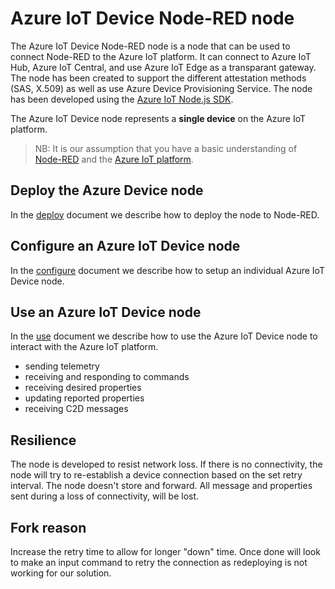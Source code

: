 # Azure IoT Device Node-RED node
The Azure IoT Device Node-RED node is a node that can be used to connect Node-RED to the Azure IoT platform. It can connect to Azure IoT Hub, Azure IoT Central, and use Azure IoT Edge as a transparant gateway. The node has been created to support the different attestation methods (SAS, X.509) as well as use Azure Device Provisioning Service. The node has been developed using the [Azure IoT Node.js SDK](https://github.com/Azure/azure-iot-sdk-node/).

The Azure IoT Device node represents a **single device** on the Azure IoT platform. 

> NB: It is our assumption that you have a basic understanding of [Node-RED](https://nodered.org/) and the [Azure IoT platform](https://azure.microsoft.com/en-us/product-categories/iot/).

## Deploy the Azure Device node
In the [deploy](https://github.com/iotblackbelt/node-red-contrib-azure-iot-device/blob/master/DEPLOY.md) document we describe how to deploy the node to Node-RED.

## Configure an Azure IoT Device node
In the [configure](https://github.com/iotblackbelt/node-red-contrib-azure-iot-device/blob/master/CONFIGURE.md) document we describe how to setup an individual Azure IoT Device node.

## Use an Azure IoT Device node
In the [use](https://github.com/iotblackbelt/node-red-contrib-azure-iot-device/blob/master/USE.md) document we describe how to use the Azure IoT Device node to interact with the Azure IoT platform.
- sending telemetry
- receiving and responding to commands
- receiving desired properties
- updating reported properties
- receiving C2D messages

## Resilience
The node is developed to resist network loss. If there is no connectivity, the node will try to re-establish a device connection based on the set retry interval. The node doesn't store and forward. All message and properties sent during a loss of connectivity, will be lost.

## Fork reason 
Increase the retry time to allow for longer "down" time.
Once done will look to make an input command to retry the connection as redeploying is not working for our solution.
